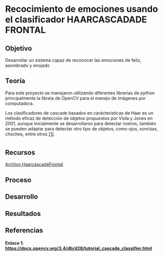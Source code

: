 # Recocimiento de emociones usando el clasificador HAARCASCADADE FRONTAL

## Objetivo

Desarrollar un sistema capaz de reconocer las emociones de feliz, asombrado y enojado

## Teoría 

Para este proyecto se manejaron utilizando diferentes librerias de python principalmente la libreia de OpenCV para el manejo de imágenes por computadora.

Los clasificadores de cascade basados en carácteristicas de Haar es un método eficaz de detección de objetos propuestos por Viola y Jones en 2001, aunque inicialmente se desarrollaron para detectar rostros, también se pueden adaptar para detectar otro tipo de objetos, como ojos, sonrisas, choches, entre otros [[1]](#Enlace-1).

#
#
#
#
#
#
#
#

## Recursos

[Archivo HaarcascadeFrontal](../reconocedor_rostros/haarcascade_frontalface_alt.xml)

## Proceso

## Desarrollo



## Resultados


##
##
##
##
##
##
##
##
##
##
##
##
##
##
##
##

## Referencias

#### Enlace 1: https://docs.opencv.org/3.4/db/d28/tutorial_cascade_classifier.html

